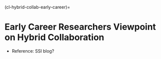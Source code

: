 (cl-hybrid-collab-early-career)=
# Early Career Researchers Viewpoint on Hybrid Collaboration

- Reference: SSI blog?
